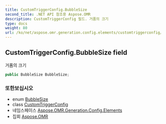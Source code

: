 ```yaml
---
title: CustomTriggerConfig.BubbleSize
second_title: .NET API 참조용 Aspose.OMR
description: CustomTriggerConfig 필드. 거품의 크기
type: docs
weight: 80
url: /ko/net/aspose.omr.generation.config.elements/customtriggerconfig/bubblesize/
---
```

## CustomTriggerConfig.BubbleSize field

거품의 크기

```csharp
public BubbleSize BubbleSize;
```

### 또한보십시오

* enum [BubbleSize](../../../aspose.omr.generation/bubblesize/)
* class [CustomTriggerConfig](../)
* 네임스페이스 [Aspose.OMR.Generation.Config.Elements](../../customtriggerconfig/)
* 집회 [Aspose.OMR](../../../)


